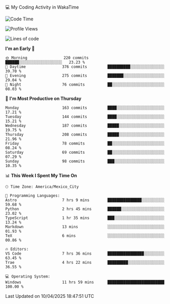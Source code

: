 💻 My Coding Activity in WakaTime
<!--START_SECTION:waka-->
![Code Time](http://img.shields.io/badge/Code%20Time-342%20hrs%2052%20mins-blue)

![Profile Views](http://img.shields.io/badge/Profile%20Views-0-blue)

![Lines of code](https://img.shields.io/badge/From%20Hello%20World%20I%27ve%20Written-1.9%20million%20lines%20of%20code-blue)

**I'm an Early 🐤** 

```text
🌞 Morning                220 commits         ██████░░░░░░░░░░░░░░░░░░░   23.23 % 
🌆 Daytime                376 commits         ██████████░░░░░░░░░░░░░░░   39.70 % 
🌃 Evening                275 commits         ███████░░░░░░░░░░░░░░░░░░   29.04 % 
🌙 Night                  76 commits          ██░░░░░░░░░░░░░░░░░░░░░░░   08.03 % 
```
📅 **I'm Most Productive on Thursday** 

```text
Monday                   163 commits         ████░░░░░░░░░░░░░░░░░░░░░   17.21 % 
Tuesday                  144 commits         ████░░░░░░░░░░░░░░░░░░░░░   15.21 % 
Wednesday                187 commits         █████░░░░░░░░░░░░░░░░░░░░   19.75 % 
Thursday                 208 commits         █████░░░░░░░░░░░░░░░░░░░░   21.96 % 
Friday                   78 commits          ██░░░░░░░░░░░░░░░░░░░░░░░   08.24 % 
Saturday                 69 commits          ██░░░░░░░░░░░░░░░░░░░░░░░   07.29 % 
Sunday                   98 commits          ███░░░░░░░░░░░░░░░░░░░░░░   10.35 % 
```


📊 **This Week I Spent My Time On** 

```text
🕑︎ Time Zone: America/Mexico_City

💬 Programming Languages: 
Astro                    7 hrs 9 mins        ███████████████░░░░░░░░░░   59.68 % 
Python                   2 hrs 45 mins       ██████░░░░░░░░░░░░░░░░░░░   23.02 % 
TypeScript               1 hr 35 mins        ███░░░░░░░░░░░░░░░░░░░░░░   13.24 % 
Markdown                 13 mins             ░░░░░░░░░░░░░░░░░░░░░░░░░   01.93 % 
TeX                      6 mins              ░░░░░░░░░░░░░░░░░░░░░░░░░   00.86 % 

🔥 Editors: 
VS Code                  7 hrs 36 mins       ████████████████░░░░░░░░░   63.45 % 
Trae                     4 hrs 22 mins       █████████░░░░░░░░░░░░░░░░   36.55 % 

💻 Operating System: 
Windows                  11 hrs 59 mins      █████████████████████████   100.00 % 
```


 Last Updated on 10/04/2025 18:47:51 UTC
<!--END_SECTION:waka-->
